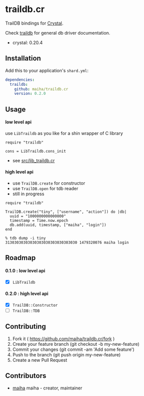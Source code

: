 # traildb.cr

TrailDB bindings for [Crystal](http://crystal-lang.org/).

Check [traildb](https://github.com/traildb/traildb) for general db driver documentation.

- crystal: 0.20.4

## Installation

Add this to your application's `shard.yml`:

```yaml
dependencies:
  traildb:
    github: maiha/traildb.cr
    version: 0.2.0
```

## Usage

#### low level api

use `LibTraildb` as you like for a shin wrapper of C library

```crystal
require "traildb"

cons = LibTraildb.cons_init
```

- see [src/lib_traildb.cr](src/lib_traildb.cr)

#### high level api

- use `TrailDB.create` for constructor
- use `TrailDB.open` for tdb reader
- still in progress

```crystal
require "traildb"

TrailDB.create("tiny", ["username", "action"]) do |db|
  uuid = "1000000000000000"
  timestamp = Time.now.epoch
  db.add(uuid, timestamp, ["maiha", "login"])
end
```

```shell
% tdb dump -i tiny
31303030303030303030303030303030 1479320076 maiha login
```

## Roadmap

#### 0.1.0 : low level api

- [x] `LibTraildb`

#### 0.2.0 : high level api

- [x] `TrailDB::Constructor`
- [ ] `TrailDB::TDB`

## Contributing

1. Fork it ( https://github.com/maiha/traildb.cr/fork )
2. Create your feature branch (git checkout -b my-new-feature)
3. Commit your changes (git commit -am 'Add some feature')
4. Push to the branch (git push origin my-new-feature)
5. Create a new Pull Request

## Contributors

- [maiha](https://github.com/maiha) maiha - creator, maintainer
